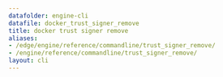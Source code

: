 ```yaml
---
datafolder: engine-cli
datafile: docker_trust_signer_remove
title: docker trust signer remove
aliases:
- /edge/engine/reference/commandline/trust_signer_remove/
- /engine/reference/commandline/trust_signer_remove/
layout: cli
---
```


<!--
此页面是根据 Docker 源代码自动生成的。如果您想建议更改此处显示的文本，请在 GitHub 上的源代码仓库中打开一个工单或拉取请求：

https://github.com/docker/cli
-->

